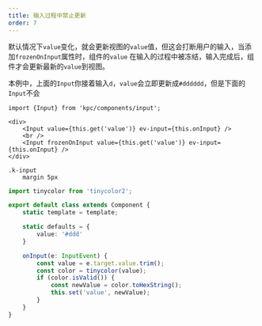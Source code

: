 ```yaml
---
title: 输入过程中禁止更新
order: 7
---
```


默认情况下`value`变化，就会更新视图的`value`值，但这会打断用户的输入，当添加`frozenOnInput`属性时，组件的`value`
在输入的过程中被冻结，输入完成后，组件才会更新最新的`value`到视图。

本例中，上面的`Input`你接着输入`d`，`value`会立即更新成`#dddddd`，但是下面的`Input`不会

```vdt
import {Input} from 'kpc/components/input';

<div>
    <Input value={this.get('value')} ev-input={this.onInput} />
    <br />
    <Input frozenOnInput value={this.get('value')} ev-input={this.onInput} />
</div>
```

```styl
.k-input
    margin 5px
```

```ts
import tinycolor from 'tinycolor2';

export default class extends Component {
    static template = template;

    static defaults = {
        value: '#ddd'
    }

    onInput(e: InputEvent) {
        const value = e.target.value.trim();
        const color = tinycolor(value);
        if (color.isValid()) {
            const newValue = color.toHexString();
            this.set('value', newValue);
        }
    }
}
```

